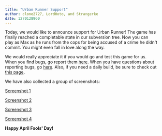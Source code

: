 ```yaml
---
title: "Urban Runner Support"
author: clone2727, LordHoto, and Strangerke
date: 1270128960
---
```


Today, we would like to announce support for Urban Runner! The game has finally reached a completable state in our subversion tree. Now you can play as Max as he runs from the cops for being accused of a crime he didn't commit. You might even fall in love along the way.

We would really appreciate it if you would go and test this game for us. When you find bugs, go report them [here](http://bugs.scummvm.org/). When you have questions about reporting bugs, go [here](/faq/#question.report-bugs). Also, if you need a daily build, be sure to check out [this page](/downloads/#daily).

We have also collected a group of screenshots:

[Screenshot 1](/data/news/20100401_1.jpg)

[Screenshot 2](/data/news/20100401_2.jpg)

[Screenshot 3](/data/news/20100401_3.jpg)

[Screenshot 4](/data/news/20100401_4.jpg)

**Happy April Fools' Day!**

